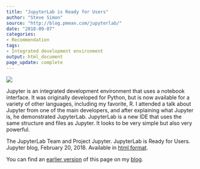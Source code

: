```yaml
---
title: "JupyterLab is Ready for Users"
author: "Steve Simon"
source: "http://blog.pmean.com/jupyterlab/"
date: "2018-09-07"
categories:
- Recommendation
tags:
- Integrated development environment
output: html_document
page_update: complete
---
```


![](http://www.pmean.com/new-images/18/jupyterlab01.png)

<!---More--->

Jupyter is an integrated development environment that uses a notebook interface. It was originally developed for Python, but is now available for a variety of other languages, including my favorite, R. I attended a talk about Jupyter from one of the main developers, and after explaining what Jupyter is, he demonstrated JupyterLab. JupyterLab is a new IDE that uses the same structure and files as Jupyter. It looks to be very simple but also very powerful.

The JupyterLab Team and Project Jupyter. JupyterLab is Ready for Users. Jupyter blog, February 20, 2018. Available in [html format][jup1].

You can find an [earlier version][sim1] of this page on my [blog][sim2].

[jup1]: https://blog.jupyter.org/jupyterlab-is-ready-for-users-5a6f039b8906

[sim1]: http://blog.pmean.com/jupyterlab/
[sim2]: http://blog.pmean.com
